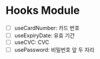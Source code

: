 # Hooks Module

- [ ] useCardNumber: 카드 번호
- [ ] useExpiryDate: 유효 기간
- [ ] useCVC: CVC
- [ ] usePassword: 비밀번호 앞 두 자리